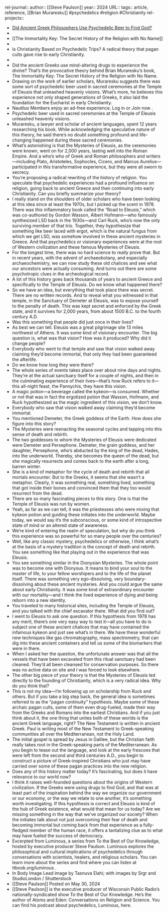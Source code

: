 rel-journal::
author:: [[Steve Paulson]]
year:: 2024
URL::
tags:: article, reference, [[Brian Muraresku]] #psychedelics #religion #Christianity
rel-projects::


- [Did Ancient Greek Philosophers Use Psychedelic Beer to Find God?](https://nautil.us/is-christianity-based-on-psychedelic-trips-623594/)
-
- [[The Immortality Key: The Secret History of the Religion with No Name]]
-
- Is Christianity Based on Psychedelic Trips?
  A radical theory that pagan cults gave rise to early Christianity.
-
- Did the ancient Greeks use mind-altering drugs to experience the divine? That’s the provocative theory behind Brian Muraresku’s book, The Immortality Key: The Secret History of the Religion with No Name.
- Drawing on the work of earlier scholars, Muraresku suggests there was some sort of psychedelic beer used in sacred ceremonies at the Temple of Eleusis that unleashed heavenly visions. What’s more, he believes this experience not only shaped generations of Greeks, it also laid the foundation for the Eucharist in early Christianity.
- Nautilus Members enjoy an ad-free experience. Log in or Join now .
- Psychedelic beer used in sacred ceremonies at the Temple of Eleusis unleashed heavenly visions.
- Muraresku, a lawyer and scholar of ancient languages, spent 12 years researching his book. While acknowledging the speculative nature of this theory, he said there’s no doubt something profound and life-changing happened during these sacred ceremonies.
- What’s astonishing is that the Mysteries of Eleusis, as the ceremonies were known, went on for 2,000 years, lasting well into the Roman Empire. And a who’s who of Greek and Roman philosophers and writers—including Plato, Aristoteles, Sophocles, Cicero, and Marcus Aurelius—participated in this transformative experience, but they were all sworn to secrecy.
- You’re proposing a radical rewriting of the history of religion. You speculate that psychedelic experiences had a profound influence on religion, going back to ancient Greece and then continuing into early Christianity. Can you briefly summarize your theory?
- I really stand on the shoulders of older scholars who have been looking at this idea since at least the 1970s, but I picked up the scent in 1978. There was this inflammatory book called the “Road to Eleusis,” which was co-authored by Gordon Wasson, Albert Hofmann—who famously synthesized LSD back in the 1930s—and Carl Ruck, who’s now the only surviving member of that trio. Together, they hypothesize that something like beer laced with ergot, which is the natural fungus from which we get LSD, was somehow involved in these ancient mysteries in Greece. And that psychedelics or visionary experiences were at the root of Western civilization and these famous Mysteries of Eleusis.
- For the longest time, there was no hard science to really prove that. But in recent years, with the advent of archaeobotany, and especially archaeochemistry, we can now study these old chalices and see what our ancestors were actually consuming. And turns out there are some psychotropic clues in the archeological record.
- A lot of this history goes back thousands of years to ancient Greece and specifically to the Temple of Eleusis. Do we know what happened there?
- So we have an idea, but everything that took place there was secret. There are no written records. And to reveal what you witnessed in that temple, in the Sanctuary of Demeter at Eleusis, was to expose yourself to the penalty of death. This was kept secret and enforced by the Greek state, and it survives for 2,000 years, from about 1500 B.C. to the fourth century A.D.
- Was this something that people did just once in their lives?
- As best we can tell. Eleusis was a great pilgrimage site 13 miles northwest of Athens. It was some kind of visionary encounter. The big question is, what was that vision? How was it produced? Why did it change people?
- Everybody who went to that temple and saw that vision walked away claiming they’d become immortal, that only they had been guaranteed the afterlife.
- Do we know how long they were there?
- The whole series of events takes place over about nine days and nights. They’re at the actual sanctuary itself for a couple of nights, and then in the culminating experience of their lives—that’s how Ruck refers to it—this all-night feast, the Pannychis, they have this vision.
- A magic potion—a beverage called the kykeon—is consumed. Whether or not that was in fact the ergotized potion that Wasson, Hofmann, and Ruck hypothesized as the magic ingredient of this vision, we don’t know.
- Everybody who saw that vision walked away claiming they’d become immortal.
- You mentioned Demeter, the Greek goddess of the Earth. How does she figure into this story?
- The Mysteries were reenacting the seasonal cycles and tapping into this sense of death and rebirth.
- The two goddesses to whom the Mysteries of Eleusis were dedicated were Demeter and Persephone. Demeter, the grain goddess, and her daughter, Persephone, who’s abducted by the king of the dead, Hades, into the underworld. Thereby, she becomes the queen of the dead, but she magically resurrects and comes back to the earth after a long, barren winter.
- She is a kind of metaphor for the cycle of death and rebirth that all mortals encounter. But to the Greeks, it seems that she wasn’t a metaphor. Clearly, it was something real, something lived, something that got inside their bones and convinced them that they too would resurrect from the dead.
- There are so many fascinating pieces to this story. One is that the Temple of Eleusis was run by women.
- Yeah, as far as we can tell, it was the priestesses who were mixing that kykeon potion and guiding these initiates into the underworld. Maybe today, we would say it’s the subconscious, or some kind of introspective state of mind or an altered state of awareness.
- We’re kind of entering the realm of speculation, but why do you think this experience was so powerful for so many people over the centuries?
- Well, like any classic mystery, psychedelics or otherwise, I think what’s at the basis of a mystery tradition is the concept of death and rebirth. You see something like that playing out in the experience that was Eleusis.
- You see something similar in the Dionysian Mysteries. The whole point was to become one with Dionysus. It means to bind your soul to the master of life, to your fellow worshipers and to the life of the planet itself. There was something very ego-dissolving, very boundary-dissolving about these ancient mysteries. And you could argue the same about early Christianity. It was some kind of extraordinary encounter with our mortality—and I think the lived experience of dying and being reborn into a new identity.
- You traveled to many historical sites, including the Temple of Eleusis, and you talked with the chief excavator there. What did you find out?
- I went to Eleusis to ask one question. If this hypothesis from 1978 has any merit, there’s one very easy way to test it—all you have to do is subject one of these ancient chalices that may have contained the infamous kykeon and just see what’s in there. We have these wonderful new techniques like gas chromatography, mass spectrometry, that can dig into these ancient containers and tell us some of the biomarkers that were in there.
- When I asked her the question, the unfortunate answer was that all the vessels that have been excavated from this ritual sanctuary had been cleaned. They’d all been cleansed for conservation purposes. So there was no active data on site and I was forced to look elsewhere.
- The other big piece of your theory is that the Mysteries of Eleusis led directly to the founding of Christianity, which is a very radical idea. Why do you think that?
- This is not my idea—I’m following up on scholarship from Ruck and others. But if you take a big step back, the general idea is sometimes referred to as the “pagan continuity” hypothesis. Maybe some of these archaic pagan cults, some of them even drug-fueled, made their way from the Greeks and Romans into the earliest Christians. And if you just think about it, the one thing that unites both of these worlds is the ancient Greek language, right? The New Testament is written in ancient Greek. Paul is writing most of the New Testament to Greek-speaking communities all over the Mediterranean, not the Holy Land.
- The initial gospel is spread by Jesus in Galilee, but the Christian faith really takes root in the Greek-speaking parts of the Mediterranean. As you begin to tease out the language, and look at the early frescoes that were left from the second and third centuries A.D., you begin to construct a picture of Greek-inspired Christians who just may have carried over some of these pagan practices into the new religion.
- Does any of this history matter today? It’s fascinating, but does it have relevance to our world now?
- I think it raises well-founded questions about the origins of Western civilization. If the Greeks were using drugs to find God, and that was at least part of the inspiration behind the way we organize our government or our economy, or the way we relate to one another, it’s something worth investigating. If this hypothesis is correct and Eleusis is kind of the hub of Greek existence, what would that mean for us today? Are we missing something in the way that we’ve organized our society? When the initiates talk about not just overcoming their fear of death and becoming immortal but coming back from that experience as a fully-fledged member of the human race, it offers a tantalizing clue as to what may have fueled the success of democracy.
- Excerpted from Luminous, a series from To the Best of Our Knowledge, hosted by executive producer Steve Paulson.
  Luminous explores the philosophical and cultural implications of psychedelics through conversations with scientists, healers, and religious scholars. You can learn more about the series and find where you can listen at
  ttbook.org/luminous
  .
- In Body Image
  Lead image by Tasnuva Elahi; with images by Srgr and StudioLondon / Shutterstock
- [[Steve Paulson]]
  Posted on May 30, 2024
- [[Steve Paulson]] is the executive producer of Wisconsin Public Radio’s nationally-syndicated show To the Best of Our Knowledge. He’s the author of Atoms and Eden: Conversations on Religion and Science. You can find his podcast about psychedelics, Luminous, here.
